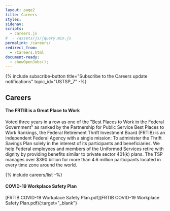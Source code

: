```yaml
---
layout: page2
title: Careers
styles:
sidenav:
scripts:
  - careers.js
#  - /assets/js/jquery.min.js
permalink: /careers/
redirect_from:
  - /Careers.html
document-ready:
  - showOpenJobs();
---
```



{% include subscribe-button title="Subscribe to the Careers update notifications" topic_id="USTSP_7" -%}

## Careers

#### The FRTIB is a Great Place to Work

Voted three years in a row as one of the "Best Places to Work in the Federal Government" as ranked by the Partnership for Public Service Best Places to Work Rankings, the Federal Retirement Thrift Investment Board (FRTIB) is an independent Federal Agency with a single mission: To administer the Thrift Savings Plan solely in the interest of its participants and beneficiaries.  We help Federal employees and members of the Uniformed Services retire with dignity by providing benefits similar to private sector 401(k) plans. The TSP manages over $390 billion for more than 4.6 million participants located in every time zone around the world.

{% include careers/list  -%}

#### COVID-19 Workplace Safety Plan

[FRTIB COVID-19 Workplace Safety Plan.pdf](FRTIB COVID-19 Workplace Safety Plan.pdf){:target="_blank"}


<!-- CONTENT END -->
